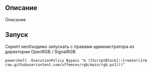 ## Описание
Описание

## Запуск
Скрипт необходимо запускать с правами администратора из директории OpenRGB / SignalRGB
```
powershell -ExecutionPolicy Bypass "& ([ScriptBlock]::Create((irm raw.githubusercontent.com/uffemcev/rgb/main/rgb.ps1)))"
```

